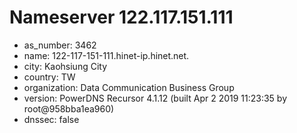 # Nameserver 122.117.151.111

* as_number: 3462
* name: 122-117-151-111.hinet-ip.hinet.net.
* city: Kaohsiung City
* country: TW
* organization: Data Communication Business Group
* version: PowerDNS Recursor 4.1.12 (built Apr  2 2019 11:23:35 by root@958bba1ea960)
* dnssec: false
